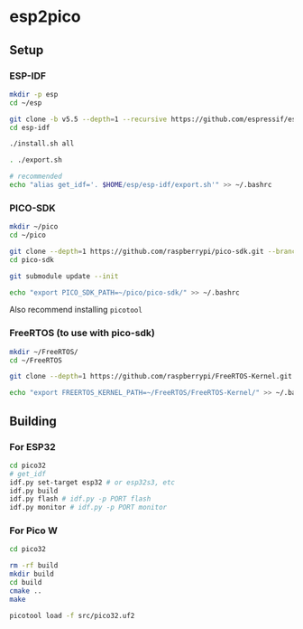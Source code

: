 # esp2pico

## Setup

### ESP-IDF

``` bash
mkdir -p esp
cd ~/esp

git clone -b v5.5 --depth=1 --recursive https://github.com/espressif/esp-idf.git
cd esp-idf

./install.sh all

. ./export.sh

# recommended
echo "alias get_idf='. $HOME/esp/esp-idf/export.sh'" >> ~/.bashrc
```

### PICO-SDK

``` bash
mkdir ~/pico
cd ~/pico

git clone --depth=1 https://github.com/raspberrypi/pico-sdk.git --branch master
cd pico-sdk

git submodule update --init

echo "export PICO_SDK_PATH=~/pico/pico-sdk/" >> ~/.bashrc
```

Also recommend installing ```picotool```

### FreeRTOS (to use with pico-sdk)

``` bash
mkdir ~/FreeRTOS/
cd ~/FreeRTOS

git clone --depth=1 https://github.com/raspberrypi/FreeRTOS-Kernel.git

echo "export FREERTOS_KERNEL_PATH=~/FreeRTOS/FreeRTOS-Kernel/" >> ~/.bashrc
```

## Building

### For ESP32

``` bash
cd pico32
# get_idf
idf.py set-target esp32 # or esp32s3, etc
idf.py build
idf.py flash # idf.py -p PORT flash
idf.py monitor # idf.py -p PORT monitor
```

### For Pico W
``` bash
cd pico32

rm -rf build
mkdir build
cd build
cmake ..
make

picotool load -f src/pico32.uf2
```
